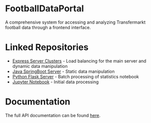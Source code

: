 # FootballDataPortal
A comprehensive system for accessing and analyzing Transfermarkt football data through a frontend interface.


# Linked Repositories
- [Express Server Clusters](https://github.com/Rithari/FDP_Cluster) - Load balancing for the main server and dynamic data manipulation
- [Java SpringBoot Server](https://github.com/Rithari/FDP_SpringBoot) - Static data manipulation
- [Python Flask Server](https://github.com/Rithari/FDP_Flask) - Batch processing of statistics notebook
- [Jupyter Notebook](https://github.com/Rithari/FDP_JupyterNotebook) - Initial data processing


# Documentation
The full API documentation can be found [here](https://documenter.getpostman.com/view/7558469/2s9Yyti24E).
